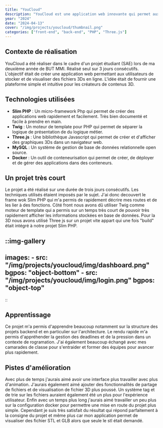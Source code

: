 ```yaml
---
title: "YouCloud"
description: "YouCloud est une application web innovante qui permet aux utilisateurs de stocker, partager et visualiser des fichiers 3D (stl, glb) en ligne. Développée avec PHP et Three.js, cette application offre une expérience utilisateur immersive et performante."
year: "2024"
date: "2024-04-13"
cover: "/img/projects/youcloud/thumbnail.png"
categories: ["front-end", "back-end", "PHP", "Three.js"] 
---
```


## Contexte de réalisation

YouCloud a été réaliser dans le cadre d'un projet étudiant (SAE) lors de ma deuxième année de BUT MMI. Réalisé seul sur 3 jours consécutifs.
L'objectif était de créer une application web permettant aux utilisateurs de stocker et de visualiser des fichiers 3Ds en ligne. L'idée était de fournir une plateforme simple et intuitive pour les créateurs de contenus 3D.

## Technologies utilisées

- **Slim PHP** : Un micro-framework Php qui permet de créer des applications web rapidement et facilement. Très bien documenté et facile à prendre en main.
- **Twig** : Un moteur de template pour PHP qui permet de séparer la logique de présentation de du logique métier.
- **Three.js** : Une bibliothèque Javascript qui permet de créer et d'afficher des graphiques 3Ds dans un navigateur web.
- **MySQL** : Un système de gestion de base de données relationnelle open source.
- **Docker** : Un outil de conteneurisation qui permet de créer, de déployer et de gérer des applications dans des conteneurs.

## Un projet très court

Le projet a été réalisé sur une durée de trois jours consécutifs. Les techniques utilisés étaient imposés par le sujet. J'ai donc decouvert le frame wok Slim PHP qui m'a permis de rapidement décrire mes routes et de les lier à des fonctions. Côté front nous avons dû utiliser Twig comme moteur de template qui a permis sur un temps très court de pouvoir très rapidement afficher les informations stockées en base de données. Pour la 3D nous avons utilisé Three js sur un projet vite appart qui une fois "build" était intégré à notre projet Slim PHP.

::img-gallery
---
images:
    - src: "/img/projects/youcloud/img/dashboard.png"
      bgpos: "object-bottom"
    - src: "/img/projects/youcloud/img/login.png"
      bgpos: "object-top"
---
::

## Apprentissage

Ce projet m'a permis d'apprendre beaucoup notamment sur la structure des projets backend et en particulier sur l'architecture. Le rendu rapide m'a permis d'appréhender la gestion des deadlines et de la pression dans un contexte de rogramation. J'ai également beaucoup échangé avec mes camarades de classe pour s'entraider et former des équipes pour avancer plus rapidement.

## Pistes d'amélioration

Avec plus de temps j'aurais aimé avoir une interface plus travailler avec plus d'animation. J'aurais également aimé ajouter des fonctionnalités de partage de fichiers et de visualisation de fichier 3D plus poussé. Un système tag et de trie sur les fichiers auraient également été un plus pour l'expérience utilisateur. Enfin avec un temps plus long j'aurais aimé travailler un peu plus sur la configuration docker pour permettre une mise en route du projet plus simple. Cependant je suis très satisfait du résultat qui répond parfaitement à la consigne du projet et même plus car mon application permet de visualiser des fichier STL et GLB alors que seule le stl était demandé.
